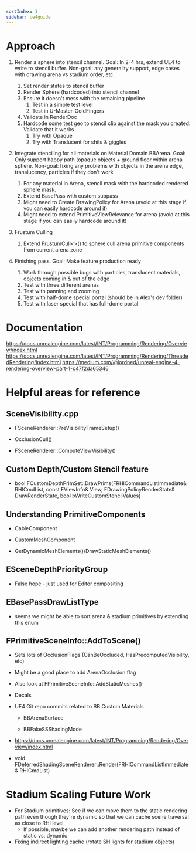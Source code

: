 ```yaml
---
sortIndex: 1
sidebar: ue4guide
---
```


# Approach

1. Render a sphere into stencil channel. Goal: In 2-4 hrs, extend UE4 to write to stencil buffer. Non-goal: any generality support, edge cases with drawing arena vs stadium order, etc.
   1. Set render states to stencil buffer
   1. Render Sphere (hardcoded) into stencil channel
   1. Ensure it doesn't mess with the remaining pipeline
      1. Test in a simple test level
      1. Test in U-Master-GoldFingers
   1. Validate in RenderDoc
   1. Hardcode some test geo to stencil clip against the mask you created. Validate that it works
      1. Try with Opaque
      1. Try with Translucent for shits & giggles

1. Integrate stenciling for all materials on Material Domain BBArena. Goal: Only support happy path (opaque objects + ground floor within arena sphere. Non-goal: fixing any problems with objects in the arena edge, translucency, particles if they don't work
   1. For any material in Arena, stencil mask with the hardcoded rendered sphere mask.
   1. Extend BasePass with custom subpass
   1. Might need to Create DrawingPolicy for Arena (avoid at this stage if you can easily hardcode around it)
   1. Might need to extend PrimitiveViewRelevance for arena (avoid at this stage if you can easily hardcode around it)

1. Frustum Culling
   1. Extend FrustumCull&lt;>() to sphere cull arena primitive components from current arena zone

1. Finishing pass. Goal: Make feature production ready
   1. Work through possible bugs with particles, translucent materials, objects coming in & out of the edge
   1. Test with three different arenas
   1. Test with panning and zooming
   1. Test with half-dome special portal (should be in Alex's dev folder)
   1. Test with laser special that has full-dome portal

# Documentation

<https://docs.unrealengine.com/latest/INT/Programming/Rendering/Overview/index.html>
<https://docs.unrealengine.com/latest/INT/Programming/Rendering/ThreadedRendering/index.html>
<https://medium.com/@lordned/unreal-engine-4-rendering-overview-part-1-c47f2da65346>

# Helpful areas for reference

## SceneVisibility.cpp

- FSceneRenderer::PreVisibilityFrameSetup()

- OcclusionCull()

- FSceneRenderer::ComputeViewVisibility()

## Custom Depth/Custom Stencil feature

- bool FCustomDepthPrimSet::DrawPrims(FRHICommandListImmediate& RHICmdList, const FViewInfo& View, FDrawingPolicyRenderState& DrawRenderState, bool bWriteCustomStencilValues)

## Understanding PrimitiveComponents

- CableComponent

- CustomMeshComponent

- GetDynamicMeshElements()/DrawStaticMeshElements()

## ESceneDepthPriorityGroup

- False hope - just used for Editor compositing

## EBasePassDrawListType

- seems we might be able to sort arena & stadium primitives by extending this enum

## FPrimitiveSceneInfo::AddToScene()

- Sets lots of OcclusionFlags (CanBeOccluded, HasPrecomputedVisibility, etc)

- Might be a good place to add ArenaOcclusion flag

- Also look at FPrimitiveSceneInfo::AddStaticMeshes()

- Decals

- UE4 Git repo commits related to BB Custom Materials

  - BBArenaSurface

  - BBFakeSSShadingMode

- <https://docs.unrealengine.com/latest/INT/Programming/Rendering/Overview/index.html>

- void FDeferredShadingSceneRenderer::Render(FRHICommandListImmediate& RHICmdList)

# Stadium Scaling Future Work

- For Stadium primitives: See if we can move them to the static rendering path even though they're dynamic so that we can cache scene traversal as close to RHI level
  - If possible, maybe we can add another rendering path instead of static vs. dynamic
- Fixing indirect lighting cache (rotate SH lights for stadium objects)
